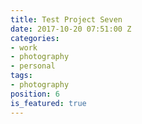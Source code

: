 ```yaml
---
title: Test Project Seven
date: 2017-10-20 07:51:00 Z
categories:
- work
- photography
- personal
tags:
- photography
position: 6
is_featured: true
---
```


